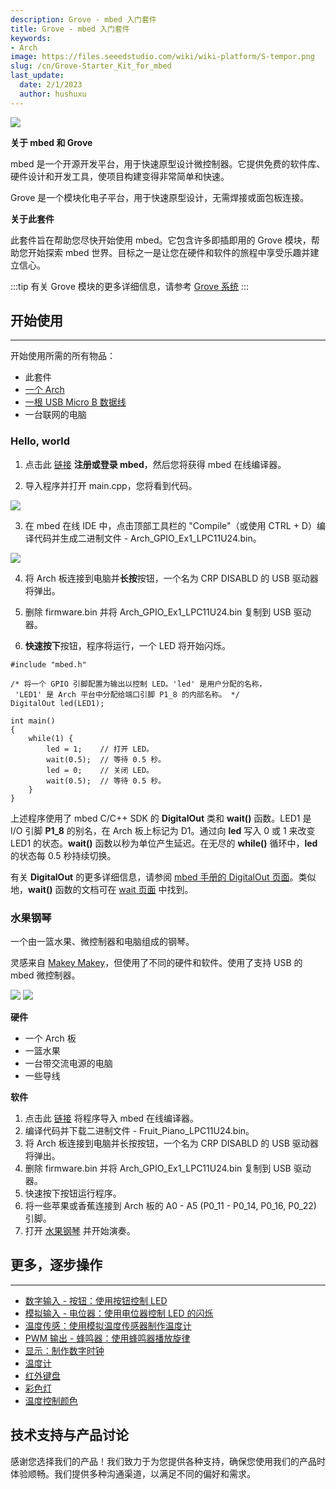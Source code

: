 ```yaml
---
description: Grove - mbed 入门套件
title: Grove - mbed 入门套件
keywords:
- Arch
image: https://files.seeedstudio.com/wiki/wiki-platform/S-tempor.png
slug: /cn/Grove-Starter_Kit_for_mbed
last_update:
  date: 2/1/2023
  author: hushuxu
---
```


![](https://files.seeedstudio.com/wiki/Grove-Starter_Kit_for_mbed/img/Grove%20Starter%20Kit%20for%20mbed%201.jpg)

**关于 mbed 和 Grove**

mbed 是一个开源开发平台，用于快速原型设计微控制器。它提供免费的软件库、硬件设计和开发工具，使项目构建变得非常简单和快速。

Grove 是一个模块化电子平台，用于快速原型设计，无需焊接或面包板连接。

**关于此套件**

此套件旨在帮助您尽快开始使用 mbed。它包含许多即插即用的 Grove 模块，帮助您开始探索 mbed 世界。目标之一是让您在硬件和软件的旅程中享受乐趣并建立信心。

:::tip
    有关 Grove 模块的更多详细信息，请参考 [Grove 系统](https://wiki.seeedstudio.com/cn/Grove_System/)
:::

## 开始使用
---
开始使用所需的所有物品：
- 此套件
- [一个 Arch](https://www.seeedstudio.com/Arch-p-1561.html)
- [一根 USB Micro B 数据线](https://www.seeedstudio.com/Micro-USB-Cable-48cm-p-1475.html)
- 一台联网的电脑

### Hello, world

1. 点击此 [链接](https://developer.mbed.org/accounts/login/?next=%2Fcompiler%2F#import:https://mbed.org/users/viswesr/code/Arch_GPIO_Ex1;platform:Seeeduino-Arch) **注册或登录 mbed**，然后您将获得 mbed 在线编译器。

2. 导入程序并打开 main.cpp，您将看到代码。

![](https://files.seeedstudio.com/wiki/Grove-Starter_Kit_for_mbed/img/Import_arch_gpio_ex1.png)

3. 在 mbed 在线 IDE 中，点击顶部工具栏的 "Compile"（或使用 CTRL + D）编译代码并生成二进制文件 - Arch_GPIO_Ex1_LPC11U24.bin。

![](https://files.seeedstudio.com/wiki/Grove-Starter_Kit_for_mbed/img/Compile_mbed_program.png)

4. 将 Arch 板连接到电脑并**长按**按钮，一个名为 CRP DISABLD 的 USB 驱动器将弹出。

5. 删除 firmware.bin 并将 Arch_GPIO_Ex1_LPC11U24.bin 复制到 USB 驱动器。

6. **快速按下**按钮，程序将运行，一个 LED 将开始闪烁。

```
#include "mbed.h"

/* 将一个 GPIO 引脚配置为输出以控制 LED。'led' 是用户分配的名称，
 'LED1' 是 Arch 平台中分配给端口引脚 P1_8 的内部名称。 */
DigitalOut led(LED1);

int main()
{
    while(1) {
        led = 1;    // 打开 LED。
        wait(0.5);  // 等待 0.5 秒。
        led = 0;    // 关闭 LED。
        wait(0.5);  // 等待 0.5 秒。
    }
}
```

上述程序使用了 mbed C/C++ SDK 的 **DigitalOut** 类和 **wait()** 函数。LED1 是 I/O 引脚 **P1_8** 的别名，在 Arch 板上标记为 D1。通过向 **led** 写入 0 或 1 来改变 LED1 的状态。**wait()** 函数以秒为单位产生延迟。在无尽的 **while()** 循环中，**led** 的状态每 0.5 秒持续切换。

有关 **DigitalOut** 的更多详细信息，请参阅 [mbed 手册的 DigitalOut 页面](https://developer.mbed.org/handbook/DigitalOut)。类似地，**wait()** 函数的文档可在 [wait 页面](https://developer.mbed.org/handbook/Wait) 中找到。

### 水果钢琴

一个由一篮水果、微控制器和电脑组成的钢琴。

灵感来自 [Makey Makey](http://makeymakey.com/)，但使用了不同的硬件和软件。使用了支持 USB 的 mbed 微控制器。

![](https://files.seeedstudio.com/wiki/Grove-Starter_Kit_for_mbed/img/Piano.png)
![](https://files.seeedstudio.com/wiki/Grove-Starter_Kit_for_mbed/img/Fruit_Piano_Hardware.jpg)

**硬件**
- 一个 Arch 板
- 一篮水果
- 一台带交流电源的电脑
- 一些导线

**软件**
1. 点击此 [链接](https://developer.mbed.org/accounts/login/?next=%2Fcompiler%2F#import:http://mbed.org/teams/Seeed/code/Fruit_Piano;platform:Seeeduino-Arch) 将程序导入 mbed 在线编译器。
2. 编译代码并下载二进制文件 - Fruit_Piano_LPC11U24.bin。
3. 将 Arch 板连接到电脑并长按按钮，一个名为 CRP DISABLD 的 USB 驱动器将弹出。
4. 删除 firmware.bin 并将 Arch_GPIO_Ex1_LPC11U24.bin 复制到 USB 驱动器。
5. 快速按下按钮运行程序。
6. 将一些苹果或香蕉连接到 Arch 板的 A0 - A5 (P0_11 - P0_14, P0_16, P0_22) 引脚。
7. 打开 [水果钢琴](http://xiongyihui.github.io/piano/) 并开始演奏。

## 更多，逐步操作
---
- [数字输入 - 按钮：使用按钮控制 LED](https://developer.mbed.org/teams/Seeed/wiki/Button)
- [模拟输入 - 电位器：使用电位器控制 LED 的闪烁](https://developer.mbed.org/teams/Seeed/wiki/Potentiometer)
- [温度传感：使用模拟温度传感器制作温度计](https://developer.mbed.org/teams/Seeed/wiki/Analog-Temperature-Sensor)
- [PWM 输出 - 蜂鸣器：使用蜂鸣器播放旋律](https://developer.mbed.org/teams/Seeed/wiki/Grove-Buzzer)
- [显示：制作数字时钟](https://developer.mbed.org/teams/Seeed/wiki/Grove-4-Digit-Display)
- [温度计](https://developer.mbed.org/teams/Seeed/wiki/Thermometer)
- [红外键盘](https://developer.mbed.org/teams/Seeed/wiki/Infrared-keybaord)
- [彩色灯](https://developer.mbed.org/teams/Seeed/wiki/Grove-Chainable-RGB-LED)
- [温度控制颜色](https://developer.mbed.org/teams/Seeed/wiki/Temperature-Color)

## 技术支持与产品讨论

感谢您选择我们的产品！我们致力于为您提供各种支持，确保您使用我们的产品时体验顺畅。我们提供多种沟通渠道，以满足不同的偏好和需求。

<div class="button_tech_support_container">
<a href="https://forum.seeedstudio.com/" class="button_forum"></a> 
<a href="https://www.seeedstudio.com/contacts" class="button_email"></a>
</div>

<div class="button_tech_support_container">
<a href="https://discord.gg/eWkprNDMU7" class="button_discord"></a> 
<a href="https://github.com/Seeed-Studio/wiki-documents/discussions/69" class="button_discussion"></a>
</div>